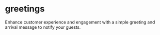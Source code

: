 # greetings

Enhance customer experience and engagement with a simple greeting and arrival message to notify your guests.
